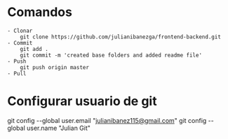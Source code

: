 # Comandos
    - Clonar
        git clone https://github.com/julianibanezga/frontend-backend.git
    - Commit
        git add .
        git commit -m 'created base folders and added readme file'
    - Push
        git push origin master
    - Pull

# Configurar usuario de git

  git config --global user.email "julianibanez115@gmail.com"
  git config --global user.name "Julian Git"
 